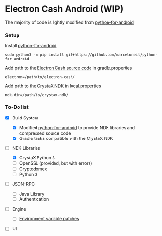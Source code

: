 # Electron Cash Android (WIP)
The majority of code is lightly modified from [python-for-android](https://github.com/kivy/python-for-android/tree/master/pythonforandroid/bootstraps/service_only)

### Setup
Install [python-for-android](https://github.com/marceloneil/python-for-android)
```
sudo python3 -m pip install git+https://github.com/marceloneil/python-for-android
```

Add path to the [Electron Cash source code](https://github.com/fyookball/electrum) in gradle.properties
```
electron=/path/to/electron-cash/
```

Add path to the [CrystaX NDK](https://www.crystax.net/en/android/ndk) in local.properties
```
ndk.dir=/path/to/crystax-ndk/
```

### To-Do list
- [x] Build System
  - [x] Modified [python-for-android](https://github.com/marceloneil/python-for-android) to provide NDK libraries and compressed source code
  - [x] Gradle tasks compatible with the CrystaX NDK
- [ ] NDK Libraries
  - [x] CrystaX Python 3
  - [ ] OpenSSL (provided, but with errors)
  - [ ] Cryptodomex
  - [ ] Python 3
- [ ] JSON-RPC
  - [ ] Java Library
  - [ ] Authentication
- [ ] Engine
  - [ ] [Environment variable patches](https://github.com/fyookball/electrum/pull/559)
- [ ] UI


